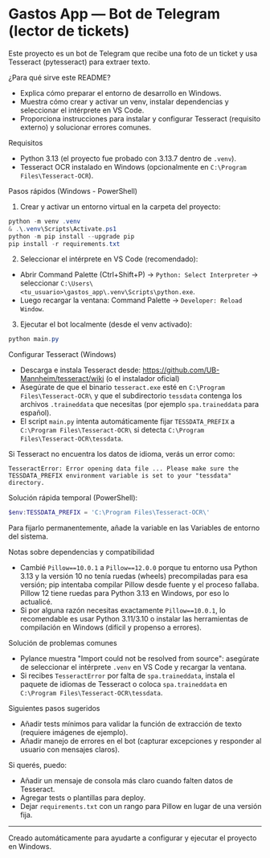 # Gastos App — Bot de Telegram (lector de tickets)

Este proyecto es un bot de Telegram que recibe una foto de un ticket y usa Tesseract (pytesseract) para extraer texto.

¿Para qué sirve este README?
- Explica cómo preparar el entorno de desarrollo en Windows.
- Muestra cómo crear y activar un venv, instalar dependencias y seleccionar el intérprete en VS Code.
- Proporciona instrucciones para instalar y configurar Tesseract (requisito externo) y solucionar errores comunes.

Requisitos
- Python 3.13 (el proyecto fue probado con 3.13.7 dentro de `.venv`).
- Tesseract OCR instalado en Windows (opcionalmente en `C:\Program Files\Tesseract-OCR`).

Pasos rápidos (Windows - PowerShell)
1. Crear y activar un entorno virtual en la carpeta del proyecto:

```powershell
python -m venv .venv
& .\.venv\Scripts\Activate.ps1
python -m pip install --upgrade pip
pip install -r requirements.txt
```

2. Seleccionar el intérprete en VS Code (recomendado):
- Abrir Command Palette (Ctrl+Shift+P) → `Python: Select Interpreter` → seleccionar `C:\Users\<tu_usuario>\gastos_app\.venv\Scripts\python.exe`.
- Luego recargar la ventana: Command Palette → `Developer: Reload Window`.

3. Ejecutar el bot localmente (desde el venv activado):

```powershell
python main.py
```

Configurar Tesseract (Windows)
- Descarga e instala Tesseract desde: https://github.com/UB-Mannheim/tesseract/wiki (o el instalador oficial)
- Asegúrate de que el binario `tesseract.exe` esté en `C:\Program Files\Tesseract-OCR\` y que el subdirectorio `tessdata` contenga los archivos `.traineddata` que necesitas (por ejemplo `spa.traineddata` para español).
- El script `main.py` intenta automáticamente fijar `TESSDATA_PREFIX` a `C:\Program Files\Tesseract-OCR\` si detecta `C:\Program Files\Tesseract-OCR\tessdata`.

Si Tesseract no encuentra los datos de idioma, verás un error como:
```
TesseractError: Error opening data file ... Please make sure the TESSDATA_PREFIX environment variable is set to your "tessdata" directory.
```
Solución rápida temporal (PowerShell):
```powershell
$env:TESSDATA_PREFIX = 'C:\Program Files\Tesseract-OCR\'
```
Para fijarlo permanentemente, añade la variable en las Variables de entorno del sistema.

Notas sobre dependencias y compatibilidad
- Cambié `Pillow==10.0.1` a `Pillow==12.0.0` porque tu entorno usa Python 3.13 y la versión 10 no tenía ruedas (wheels) precompiladas para esa versión; pip intentaba compilar Pillow desde fuente y el proceso fallaba. Pillow 12 tiene ruedas para Python 3.13 en Windows, por eso lo actualicé.
- Si por alguna razón necesitas exactamente `Pillow==10.0.1`, lo recomendable es usar Python 3.11/3.10 o instalar las herramientas de compilación en Windows (difícil y propenso a errores).

Solución de problemas comunes
- Pylance muestra "Import could not be resolved from source": asegúrate de seleccionar el intérprete `.venv` en VS Code y recargar la ventana.
- Si recibes `TesseractError` por falta de `spa.traineddata`, instala el paquete de idiomas de Tesseract o coloca `spa.traineddata` en `C:\Program Files\Tesseract-OCR\tessdata`.

Siguientes pasos sugeridos
- Añadir tests mínimos para validar la función de extracción de texto (requiere imágenes de ejemplo).
- Añadir manejo de errores en el bot (capturar excepciones y responder al usuario con mensajes claros).

Si querés, puedo:
- Añadir un mensaje de consola más claro cuando falten datos de Tesseract.
- Agregar tests o plantillas para deploy.
- Dejar `requirements.txt` con un rango para Pillow en lugar de una versión fija.

---
Creado automáticamente para ayudarte a configurar y ejecutar el proyecto en Windows.
